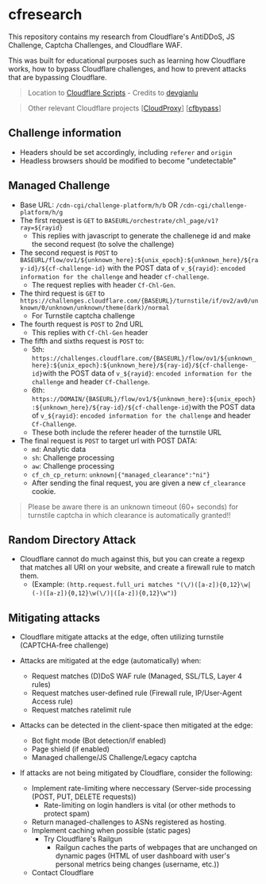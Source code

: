 # cfresearch
This repository contains my research from Cloudflare's AntiDDoS, JS Challenge, Captcha Challenges, and Cloudflare WAF.

This was built for educational purposes such as learning how Cloudflare works, how to bypass Cloudflare challenges, and how to prevent attacks that are bypassing Cloudflare.
> Location to [Cloudflare Scripts](https://github.com/scaredos/cfresearch/tree/master/scripts) - Credits to [devgianlu](https://github.com/devgianlu/cloudflare-bypass)

> Other relevant Cloudflare projects [[CloudProxy](https://github.com/scaredos/cloudproxy)] [[cfbypass](https://github.com/scaredos/cfbypass)]


## Challenge information
- Headers should be set accordingly, including `referer` and `origin`
- Headless browsers should be modified to become "undetectable"

## Managed Challenge
- Base URL: `/cdn-cgi/challenge-platform/h/b` OR `/cdn-cgi/challenge-platform/h/g`
- The first request is `GET` to `BASEURL/orchestrate/chl_page/v1?ray=${rayid}` 
    - This replies with javascript to generate the challenege id and make the second request (to solve the challenge)
- The second request is `POST` to `BASEURL/flow/ov1/${unknown_here}:${unix_epoch}:${unknown_here}/${ray-id}/${cf-challenge-id}` with the POST data of `v_${rayid}`: `encoded information for the challenge` and header `cf-challenge`. 
    - The request replies with header `Cf-Chl-Gen`.
- The third request is `GET` to `
https://challenges.cloudflare.com/{BASEURL}/turnstile/if/ov2/av0/unknown/0/unknown/unknown/theme(dark)/normal`
    - For Turnstile captcha challenge
- The fourth request is `POST` to 2nd URL
    - This replies with `Cf-Chl-Gen` header
- The fifth and sixths request is `POST` to:
    - 5th: `https://challenges.cloudflare.com/{BASEURL}/flow/ov1/${unknown_here}:${unix_epoch}:${unknown_here}/${ray-id}/${cf-challenge-id}`with the POST data of `v_${rayid}`: `encoded information for the challenge` and header `Cf-Challenge`.
    - 6th: `https://DOMAIN/{BASEURL}/flow/ov1/${unknown_here}:${unix_epoch}:${unknown_here}/${ray-id}/${cf-challenge-id}`with the POST data of `v_${rayid}`: `encoded information for the challenge` and header `Cf-Challenge`.
    - These both include the referer header of the turnstile URL
- The final request is `POST` to target url with POST DATA:
    - `md`: Analytic data
    - `sh`: Challenge processing
    - `aw`: Challenge processing
    - `cf_ch_cp_return`: `unknown|{"managed_clearance":"ni"}`
    - After sending the final request, you are given a new `cf_clearance` cookie.
 
> Please be aware there is an unknown timeout (60+ seconds) for turnstile captcha in which clearance is automatically granted!!


## Random Directory Attack
- Cloudflare cannot do much against this, but you can create a regexp that matches all URI on your website, and create a firewall rule to match them.
  - (Example:  `(http.request.full_uri matches "(\/)([a-z]){0,12}\w|(-)([a-z]){0,12}\w(\/)|([a-z]){0,12}\w")`)

## Mitigating attacks
- Cloudflare mitigate attacks at the edge, often utilizing turnstile (CAPTCHA-free challenge)
- Attacks are mitigated at the edge (automatically) when:
    - Request matches (D)DoS WAF rule (Managed, SSL/TLS, Layer 4 rules)
    - Request matches user-defined rule (Firewall rule, IP/User-Agent Access rule)
    - Request matches ratelimit rule
- Attacks can be detected in the client-space then mitigated at the edge:
    - Bot fight mode (Bot detection/if enabled)
    - Page shield (if enabled)
    - Managed challenge/JS Challenge/Legacy captcha

- If attacks are not being mitigated by Cloudflare, consider the following:
    - Implement rate-limiting where neccessary (Server-side processing (POST, PUT, DELETE requests))
        - Rate-limiting on login handlers is vital (or other methods to protect spam)
    - Return managed-challenges to ASNs registered as hosting. 
    - Implement caching when possible (static pages)
      - Try Cloudflare's Railgun
        - Railgun caches the parts of webpages that are unchanged on dynamic pages (HTML of user dashboard with user's personal metrics being changes (username, etc.))
    - Contact Cloudflare
 
